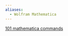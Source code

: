 ```yaml
---
aliases:
  - Wolfram Mathematica
---
```



[101 mathematica commands](https://www.youtube.com/watch?v=YOM1lKpM5cI)